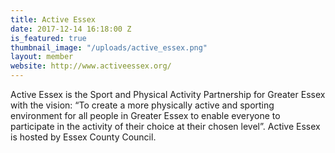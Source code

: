 ```yaml
---
title: Active Essex
date: 2017-12-14 16:18:00 Z
is_featured: true
thumbnail_image: "/uploads/active_essex.png"
layout: member
website: http://www.activeessex.org/
---
```


Active Essex is the Sport and Physical Activity Partnership for Greater Essex with the vision: “To create a more physically active and sporting environment for all people in Greater Essex to enable everyone to participate in the activity of their choice at their chosen level”. Active Essex is hosted by Essex County Council.
